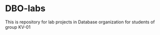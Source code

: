 DBO-labs
========

This is repository for lab projects in Database organization for students of group KV-01